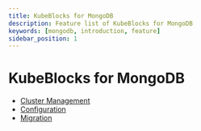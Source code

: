 ```yaml
---
title: KubeBlocks for MongoDB
description: Feature list of KubeBlocks for MongoDB
keywords: [mongodb, introduction, feature]
sidebar_position: 1
---
```


# KubeBlocks for MongoDB

* [Cluster Management](./cluster-management/create-and-connect-to-a-mongodb-cluster.md)
* [Configuration](./configuration/configuration.md)
* [Migration](./migration/feature-and-limit-list-mongodb.md)
